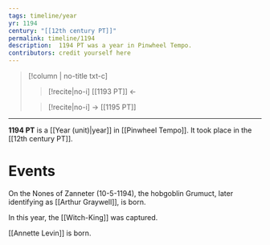 ```yaml
---
tags: timeline/year 
yr: 1194
century: "[[12th century PT]]"
permalink: timeline/1194
description:  1194 PT was a year in Pinwheel Tempo.
contributors: credit yourself here
---
```

>[!column | no-title txt-c]
>>[!recite|no-i] [[1193 PT]] ←
>
>> [!recite|no-i] → [[1195 PT]]

---
**1194 PT** is a [[Year (unit)|year]] in [[Pinwheel Tempo]]. It took place in the [[12th century PT]]. 

# Events

On the Nones of Zanneter (10-5-1194), the hobgoblin Grumuct, later identifying as [[Arthur Graywell]], is born.

In this year, the [[Witch-King]] was captured.

[[Annette Levin]] is born.